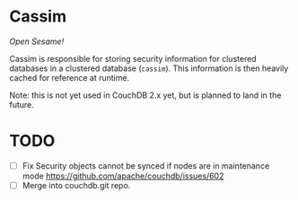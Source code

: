 # Cassim

*Open Sesame!*

Cassim is responsible for storing security information for clustered databases 
in a clustered database (``cassim``). This information is then heavily cached 
for reference at runtime.

Note: this is not yet used in CouchDB 2.x yet, but is planned to land in the future.

# TODO

- [ ] Fix Security objects cannot be synced if nodes are in maintenance mode https://github.com/apache/couchdb/issues/602
- [ ] Merge into couchdb.git repo.